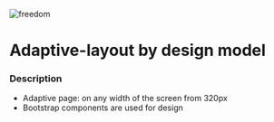 ![freedom](https://user-images.githubusercontent.com/105772899/201864951-c0b12c8e-87d0-4e09-9317-2c767fc8cad7.jpg)

# Adaptive-layout by design model

### Description

* Adaptive page: on any width of the screen from 320px
* Bootstrap components are used for design
